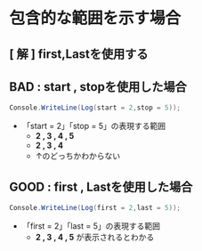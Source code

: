 # 包含的な範囲を示す場合

## [ 解 ] **first**,**Last**を使用する

## BAD : **start** , **stop**を使用した場合
```c#
Console.WriteLine(Log(start = 2,stop = 5));
```
- 「start = 2」「stop = 5」の表現する範囲
    - **2 , 3 , 4 , 5** 
    - **2 , 3 , 4**
    - ↑のどっちかわからない

## GOOD : **first** , **Last**を使用した場合
```c#
Console.WriteLine(Log(first = 2,last = 5));
```
- 「first = 2」「last = 5」の表現する範囲
    - **2 , 3 , 4 , 5** が表示されるとわかる
